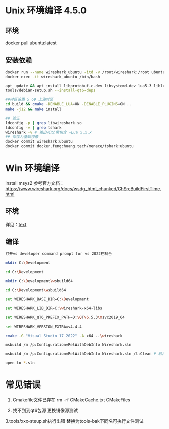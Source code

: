 # Unix 环境编译 4.5.0

## 环境
docker pull ubuntu:latest

## 安装依赖
``` bash
docker run --name wireshark_ubuntu -itd -v /root/wireshark:/root ubuntu:latest
docker exec -it wireshark_ubuntu /bin/bash

apt update && apt install libprotobuf-c-dev libsystemd-dev lua5.3 liblua5.3-dev  -y
tools/debian-setup.sh --install-qt6-deps

##时区设置 5 69 上海时区
cd build && cmake -DENABLE_LUA=ON -DENABLE_PLUGINS=ON .. 
make -j12 && make install

## 验证 
ldconfig -p | grep libwireshark.so  
ldconfig -v | grep tshark
wireshark -v # 输出with需包含 +Lua x.x.x
## 保存为基础镜像
docker commit wireshark:ubuntu
docker commit docker.fengchuang.tech/menace/tshark:ubuntu
```

# Win 环境编译

install msys2
参考官方文档：https://www.wireshark.org/docs/wsdg_html_chunked/ChSrcBuildFirstTime.html

## 环境
详见：[text](https://www.wireshark.org/docs/wsdg_html_chunked/ChSetupWindows.html)

## 编译
``` bash
打开vs developer command prompt for vs 2022控制台

mkdir C:\Development

cd C:\Development

mkdir C:\Development\wsbuild64

cd C:\Development\wsbuild64

set WIRESHARK_BASE_DIR=C:\Development

set WIRESHARK_LIB_DIR=C:\wireshark-x64-libs

set WIRESHARK_QT6_PREFIX_PATH=D:\QT\6.5.3\msvc2019_64

set WIRESHARK_VERSION_EXTRA=v4.4.4

cmake -G "Visual Studio 17 2022" -A x64 ..\wireshark

msbuild /m /p:Configuration=RelWithDebInfo Wireshark.sln

msbuild /m /p:Configuration=RelWithDebInfo Wireshark.sln /t:Clean # 若出现失败需要重置当前缓存

open to *.sln
```


# 常见错误

1. Cmakefile文件已存在
rm -rf CMakeCache.txt CMakeFiles

2. 找不到到qt6包源
更换镜像源测试

3.tools/xxx-steup.sh执行出错
替换为tools-bak下同名可执行文件测试